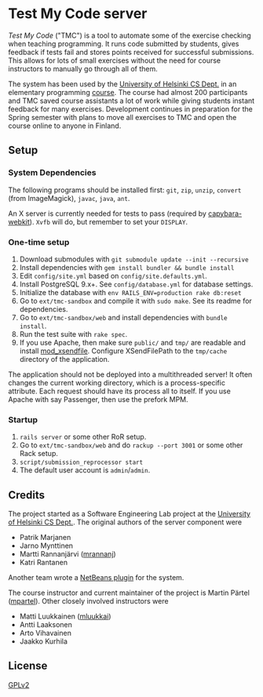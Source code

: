 # Test My Code server #

*Test My Code* ("TMC") is a tool to automate some of the exercise checking when teaching programming. It runs code submitted by students, gives feedback if tests fail and stores points received for successful submissions. This allows for lots of small exercises without the need for course instructors to manually go through all of them.

The system has been used by the [University of Helsinki CS Dept.](http://cs.helsinki.fi/) in an elementary programming [course](http://www.cs.helsinki.fi/u/wikla/ohjelmointi/perus/s2011/). The course had almost 200 participants and TMC saved course assistants a lot of work while giving students instant feedback for many exercises. Development continues in preparation for the Spring semester with plans to move all exercises to TMC and open the course online to anyone in Finland.


## Setup ##

### System Dependencies ###

The following programs should be installed first: `git`, `zip`, `unzip`, `convert` (from ImageMagick), `javac`, `java`, `ant`.

An X server is currently needed for tests to pass (required by [capybara-webkit](https://github.com/thoughtbot/capybara-webkit)). `Xvfb` will do, but remember to set your `DISPLAY`.

### One-time setup ###

1. Download submodules with `git submodule update --init --recursive`
2. Install dependencies with `gem install bundler && bundle install`
3. Edit `config/site.yml` based on `config/site.defaults.yml`.
4. Install PostgreSQL 9.x+. See `config/database.yml` for database settings.
5. Initialize the database with `env RAILS_ENV=production rake db:reset`
6. Go to `ext/tmc-sandbox` and compile it with `sudo make`. See its readme for dependencies.
7. Go to `ext/tmc-sandbox/web` and install dependencies with `bundle install`.
8. Run the test suite with `rake spec`.
9. If you use Apache, then make sure `public/` and `tmp/` are readable and install [mod_xsendfile](https://tn123.org/mod_xsendfile/). Configure XSendFilePath to the `tmp/cache` directory of the application.

The application should not be deployed into a multithreaded server! It often changes the current working directory, which is a process-specific attribute. Each request should have its process all to itself. If you use Apache with say Passenger, then use the prefork MPM.

### Startup ###

1. `rails server` or some other RoR setup.
2. Go to `ext/tmc-sandbox/web` and do `rackup --port 3001` or some other Rack setup.
3. `script/submission_reprocessor start`
4. The default user account is `admin`/`admin`.


## Credits ##

The project started as a Software Engineering Lab project at the [University of Helsinki CS Dept.](http://cs.helsinki.fi/). The original authors of the server component were

- Patrik Marjanen
- Jarno Mynttinen
- Martti Rannanjärvi ([mrannanj](https://github.com/mrannanj))
- Katri Rantanen

Another team wrote a [NetBeans plugin](https://github.com/testmycode/tmc-netbeans) for the system.

The course instructor and current maintainer of the project is Martin Pärtel ([mpartel](https://github.com/mpartel)). Other closely involved instructors were

- Matti Luukkainen ([mluukkai](https://github.com/mluukkai))
- Antti Laaksonen
- Arto Vihavainen
- Jaakko Kurhila


## License ##

[GPLv2](http://www.gnu.org/licenses/gpl-2.0.html)

